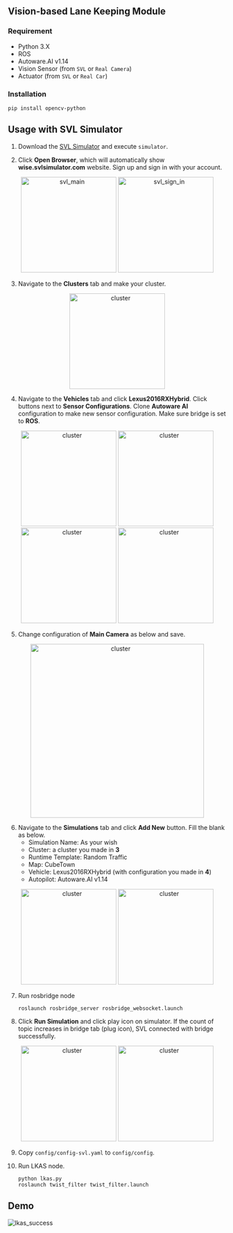 ## Vision-based Lane Keeping Module

### Requirement
- Python 3.X
- ROS
- Autoware.AI v1.14
- Vision Sensor (from ``SVL`` or ``Real Camera``)
- Actuator (from ``SVL`` or ``Real Car``)

### Installation
```
pip install opencv-python
```

## Usage with SVL Simulator
1. Download the [SVL Simulator](https://www.svlsimulator.com/) and execute `simulator`.

2. Click **Open Browser**, which will automatically show **wise.svlsimulator.com** website. Sign up and sign in with your account.

<div style="text-align:center;">
    <img src="https://user-images.githubusercontent.com/44594966/152669703-290e0d81-3327-45de-ad52-a971e02d9794.PNG" alt="svl_main" height="220"/>
    <img src="https://user-images.githubusercontent.com/44594966/153361526-bcaa5fe1-07ab-4291-8397-745666cd5932.png" alt="svl_sign_in" height="220"/>
</div>

3. Navigate to the **Clusters** tab and make your cluster.

<div style="text-align:center;">
    <img src="https://user-images.githubusercontent.com/44594966/160766172-26a89844-a7f0-4dd1-835d-578b76695335.png" alt="cluster" height="220"/>
</div>

4. Navigate to the **Vehicles** tab and click **Lexus2016RXHybrid**. Click buttons next to **Sensor Configurations**. Clone **Autoware AI** configuration to make new sensor configuration. Make sure bridge is set to **ROS**.

<div style="text-align:center;">
    <img src="https://user-images.githubusercontent.com/44594966/160766576-699b3e9c-09a0-47b4-9e0d-05afc7461507.png" alt="cluster" height="220"/>
    <img src="https://user-images.githubusercontent.com/44594966/160766948-29d2b834-4ac3-4ca9-a7d4-99ce8c13b06f.png" alt="cluster" height="220"/>
    <img src="https://user-images.githubusercontent.com/44594966/160767204-79e4c898-bb9d-4c80-b678-d589c10a21ef.png" alt="cluster" height="220"/>
    <img src="https://user-images.githubusercontent.com/44594966/160767398-e7ca4b2c-6a73-49a2-a516-e53644870032.png" alt="cluster" height="220"/>
</div>

5. Change configuration of **Main Camera** as below and save.

<div style="text-align:center;">
    <img src="https://user-images.githubusercontent.com/44594966/160768109-8667bcb7-e395-449e-9c8a-81eb0a984b35.png" alt="cluster" height="400"/>
</div>

6. Navigate to the **Simulations** tab and click **Add New** button. Fill the blank as below.
    - Simulation Name: As your wish
    - Cluster: a cluster you made in **3**
    - Runtime Template: Random Traffic
    - Map: CubeTown
    - Vehicle: Lexus2016RXHybrid (with configuration you made in **4**)
    - Autopilot: Autoware.AI v1.14

<div style="text-align:center;">
    <img src="https://user-images.githubusercontent.com/44594966/160768668-7be761c7-63a3-4d6d-8e85-8b7799147193.png" alt="cluster" height="220"/>
    <img src="https://user-images.githubusercontent.com/44594966/160769391-951883b4-7b18-4fa3-a16a-d5956ed253ce.png" alt="cluster" height="220"/>
</div>

7. Run rosbridge node
    ```
    roslaunch rosbridge_server rosbridge_websocket.launch
    ```

8. Click **Run Simulation** and click play icon on simulator. If the count of topic increases in bridge tab (plug icon), SVL connected with bridge successfully.

<div style="text-align:center;">
    <img src="https://user-images.githubusercontent.com/44594966/160772542-93f6ff64-9e4e-46a5-8681-748ed94e245c.png" alt="cluster" height="220"/>
    <img src="https://user-images.githubusercontent.com/44594966/160772743-3cabb046-2705-4ddf-9c32-8bee8301f619.png" alt="cluster" height="220"/>
</div>

9. Copy `config/config-svl.yaml` to `config/config`.

10. Run LKAS node.

    ```
    python lkas.py
    roslaunch twist_filter twist_filter.launch
    ```

## Demo
![lkas_success](https://user-images.githubusercontent.com/44594966/150334917-fb741128-8fbb-4e73-944e-353a8ca5f5d3.gif)
